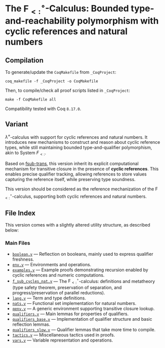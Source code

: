 # The $\mathsf{F}_{<:}^{\circ}$-Calculus: Bounded type-and-reachability polymorphism with cyclic references and natural numbers

## Compilation

To generate/update the `CoqMakefile` from `_CoqProject`:

`coq_makefile -f _CoqProject -o CoqMakefile`

Then, to compile/check all proof scripts listed in `_CoqProject`:

`make -f CoqMakefile all`

Compatibility tested with Coq `8.17.0`.

## Variant

$\lambda^{\diamond}$-calculus with support for cyclic references and natural numbers. It introduces new mechanisms to construct and reason about cyclic reference types, while still maintaining bounded type-and-qualifier polymorphism, akin to System $F_{<:}$.

Based on [fsub-trans](../f_sub_trans), this version inherit its explicit computational mechanism for transitive closure in the presence of **cyclic references**. This enables precise qualifier tracking, allowing references to store values capturing the reference itself, while preserving type soundness.

This version should be considered as the reference mechanization of the $\mathsf{F}_{<:}^{\circ}$-calculus, supporting both cyclic references and natural numbers.

## File Index

This version comes with a slightly altered utility structure, as described below:

### Main Files

- [`boolean.v`](boolean.v) — Reflection on booleans, mainly used to express qualifier freshness.
- [`env.v`](env.v) — Environments and operations.
- [`examples.v`](examples.v) — Example proofs demonstrating recursion enabled by cyclic references and numeric computations.
- [`f_sub_cycles_nat.v`](f_sub_cycles_nat.v) — The $\mathsf{F}_{<:}^{\circ}$-calculus: definitions and metatheory (type safety theorem, preservation of separation, and progress/preservation of parallel reductions).
- [`lang.v`](lang.v) — Term and type definitions.
- [`nats.v`](nats.v) — Functional set implementation for natural numbers.
- [`qenv.v`](qenv.v) — A generic environment supporting transitive closure lookup.
- [`qualifiers.v`](qualifiers.v) — Main lemmas for properties of qualifiers.
- [`qualifiers_base.v`](qualifiers_base.v) — Implementation of qualifier structure and basic reflection lemmas.
- [`qualifiers_slow.v`](qualifiers_slow.v) — Qualifier lemmas that take more time to compile.
- [`tactics.v`](tactics.v) — Miscellaneous tactics used in proofs.
- [`vars.v`](vars.v) — Variable representation and operations.
